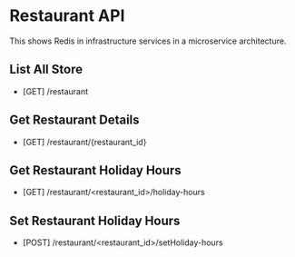 # Restaurant API
This shows Redis in infrastructure services in a microservice architecture.

## List All Store
- [GET] /restaurant

## Get Restaurant Details
- [GET] /restaurant/{restaurant_id}

## Get Restaurant Holiday Hours
- [GET] /restaurant/<restaurant_id>/holiday-hours

## Set Restaurant Holiday Hours
- [POST] /restaurant/<restaurant_id>/setHoliday-hours
